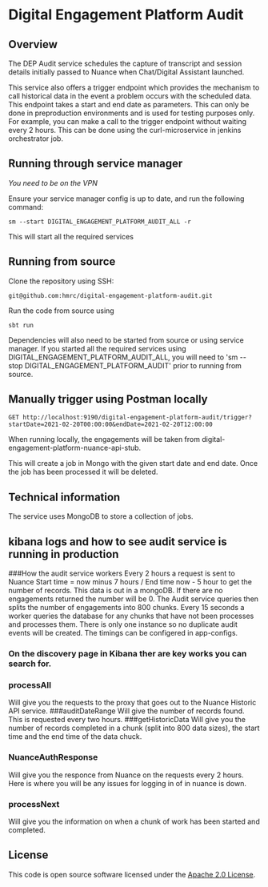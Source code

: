 # Digital Engagement Platform Audit

## Overview

The DEP Audit service schedules the capture of transcript and session details initially passed to 
Nuance when Chat/Digital Assistant launched.

This service also offers a trigger endpoint which provides the mechanism to call historical data
in the event a problem occurs with the scheduled data. This endpoint takes a start and end date as parameters.
This can only be done in preproduction environments and is used for testing purposes only.
For example, you can make a call to the trigger endpoint without waiting every 2 hours. 
This can be done using the curl-microservice in jenkins orchestrator job.

## Running through service manager

*You need to be on the VPN*

Ensure your service manager config is up to date, and run the following command:

`sm --start DIGITAL_ENGAGEMENT_PLATFORM_AUDIT_ALL -r`

This will start all the required services

## Running from source
Clone the repository using SSH:

`git@github.com:hmrc/digital-engagement-platform-audit.git`

Run the code from source using

`sbt run`

Dependencies will also need to be started from source or using service manager. If you started all the required services using DIGITAL_ENGAGEMENT_PLATFORM_AUDIT_ALL, 
you will need to 'sm --stop DIGITAL_ENGAGEMENT_PLATFORM_AUDIT' prior to running from source.

## Manually trigger using Postman locally

`GET http://localhost:9190/digital-engagement-platform-audit/trigger?startDate=2021-02-20T00:00:00&endDate=2021-02-20T12:00:00`

When running locally, the engagements will be taken from digital-engagement-platform-nuance-api-stub.

This will create a job in Mongo with the given start date and end date. Once the job has been processed it will be deleted.

## Technical information
The service uses MongoDB to store a collection of jobs.

## kibana logs and how to see audit service is running in production
###How the audit service workers
Every 2 hours a request is sent to Nuance Start time = now minus 7 hours / End time now - 5 hour to get the number of records.
This data is out in a mongoDB. If there are no engagements returned the number will be 0.
The Audit service queries then splits the number of engagements into 800 chunks. 
Every 15 seconds a worker queries the database for any chunks that have not been processes and processes them.
There is only one instance so no duplicate audit events will be created. The timings can be configered in app-configs.

### On the discovery page in Kibana ther are key works you can search for.

### processAll 
Will give you the requests to the proxy that goes out to the Nuance Historic API service.
###auditDateRange
Will give the number of records found. This is requested every two hours.
###getHistoricData
Will give you the number of records completed in a chunk (split into 800 data sizes), 
the start time and the end time of the data chuck.

### NuanceAuthResponse
Will give you the responce from Nuance on the requests every 2 hours. 
Here is where you will be any issues for logging in of in nuance is down.

### processNext
Will give you the information on when a chunk of work has been started and completed.

## License

This code is open source software licensed under the [Apache 2.0 License]("http://www.apache.org/licenses/LICENSE-2.0.html").
